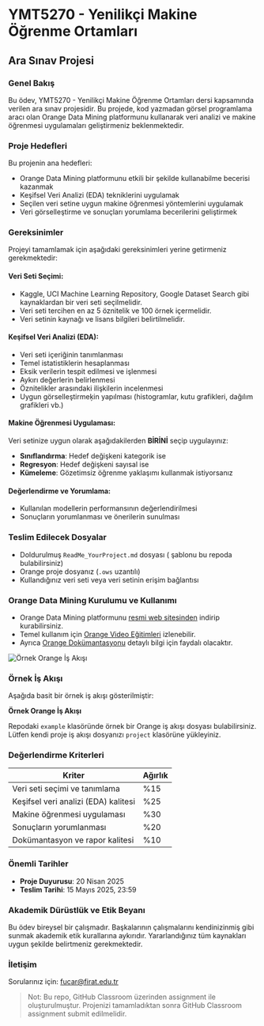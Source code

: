 # YMT5270 - Yenilikçi Makine Öğrenme Ortamları

## Ara Sınav Projesi

### Genel Bakış

Bu ödev, YMT5270 - Yenilikçi Makine Öğrenme Ortamları dersi kapsamında verilen ara sınav projesidir. Bu projede, kod yazmadan görsel programlama aracı olan Orange Data Mining platformunu kullanarak veri analizi ve makine öğrenmesi uygulamaları geliştirmeniz beklenmektedir.

### Proje Hedefleri

Bu projenin ana hedefleri:

* Orange Data Mining platformunu etkili bir şekilde kullanabilme becerisi kazanmak
* Keşifsel Veri Analizi (EDA) tekniklerini uygulamak
* Seçilen veri setine uygun makine öğrenmesi yöntemlerini uygulamak
* Veri görselleştirme ve sonuçları yorumlama becerilerini geliştirmek

### Gereksinimler

Projeyi tamamlamak için aşağıdaki gereksinimleri yerine getirmeniz gerekmektedir:

#### Veri Seti Seçimi:

* Kaggle, UCI Machine Learning Repository, Google Dataset Search gibi kaynaklardan bir veri seti seçilmelidir.
* Veri seti tercihen en az 5 öznitelik ve 100 örnek içermelidir.
* Veri setinin kaynağı ve lisans bilgileri belirtilmelidir.

#### Keşifsel Veri Analizi (EDA):

* Veri seti içeriğinin tanımlanması
* Temel istatistiklerin hesaplanması
* Eksik verilerin tespit edilmesi ve işlenmesi
* Aykırı değerlerin belirlenmesi
* Öznitelikler arasındaki ilişkilerin incelenmesi
* Uygun görselleştirmeķin yapılması (histogramlar, kutu grafikleri, dağılım grafikleri vb.)

#### Makine Öğrenmesi Uygulaması:

Veri setinize uygun olarak aşağıdakilerden **BİRİNİ** seçip uygulayınız:

* **Sınıflandırma**: Hedef değişkeni kategorik ise
* **Regresyon**: Hedef değişkeni sayısal ise
* **Kümeleme**: Gözetimsiz öğrenme yaklaşımı kullanmak istiyorsanız

#### Değerlendirme ve Yorumlama:

* Kullanılan modellerin performansının değerlendirilmesi
* Sonuçların yorumlanması ve önerilerin sunulması

### Teslim Edilecek Dosyalar

* Doldurulmuş `ReadMe_YourProject.md` dosyası ( şablonu bu repoda bulabilirsiniz)
* Orange proje dosyanız (`.ows` uzantılı)
* Kullandığınız veri seti veya veri setinin erişim bağlantısı

### Orange Data Mining Kurulumu ve Kullanımı

* Orange Data Mining platformunu [resmi web sitesinden](https://orangedatamining.com) indirip kurabilirsiniz.
* Temel kullanım için [Orange Video Eğitimleri](https://www.youtube.com/OrangeDataMining) izlenebilir.
* Ayrıca [Orange Dokümantasyonu](https://orangedatamining.com/docs/) detaylı bilgi için faydalı olacaktır.

![Örnek Orange İş Akışı](img/example_workflow.png)


### Örnek İş Akışı

Aşağıda basit bir örnek iş akışı gösterilmiştir:

**Örnek Orange İş Akışı**

Repodaki `example` klasöründe örnek bir Orange iş akışı dosyası bulabilirsiniz.
Lütfen kendi proje iş akışı dosyanızı `project` klasörüne yükleyiniz.

### Değerlendirme Kriterleri

| Kriter                               | Ağırlık |
| ------------------------------------ | ------- |
| Veri seti seçimi ve tanımlama        | %15     |
| Keşifsel veri analizi (EDA) kalitesi | %25     |
| Makine öğrenmesi uygulaması          | %30     |
| Sonuçların yorumlanması              | %20     |
| Dokümantasyon ve rapor kalitesi      | %10     |

### Önemli Tarihler

* **Proje Duyurusu**: 20 Nisan 2025
* **Teslim Tarihi**: 15 Mayıs 2025, 23:59

### Akademik Dürüstlük ve Etik Beyanı

Bu ödev bireysel bir çalışmadır. Başkalarının çalışmalarını kendinizinmiş gibi sunmak akademik etik kurallarına aykırıdır. Yararlandığınız tüm kaynakları uygun şekilde belirtmeniz gerekmektedir.

### İletişim

Sorularınız için: [fucar@firat.edu.tr](mailto:fucar@firat.edu.tr)

> Not: Bu repo, GitHub Classroom üzerinden assignment ile oluşturulmuştur. Projenizi tamamladıktan sonra GitHub Classroom assignment submit edilmelidir.
